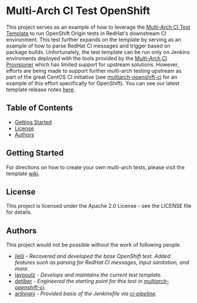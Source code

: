# Multi-Arch CI Test OpenShift
This project serves as an example of how to leverage the [Multi-Arch CI Test Template](https://github.com/redhat-multiarch-qe/multiarch-ci-test-template) to run OpenShift Origin tests in RedHat's downstream CI environment. This test further expands on the template by serving as an example of how to parse RedHat CI messages and trigger based on package builds. Unfortunately, the test template can be run only on Jenkins enviroments deployed with the tools provided by the [Multi-Arch CI Provisioner](https://github.com/RedHat-MultiArch-QE/multiarch-ci-provisioner) which has limited support for upstream solutions. However, efforts are being made to support further multi-arch testing upstream as part of the great CentOS CI initiative (see [multiarch-openshift-ci](https://github.com/CentOS-PaaS-SIG/multiarch-openshift-ci) for an example of this effort specifically for OpenShift). You can see our latest template release notes [here](https://github.com/RedHat-MultiArch-QE/multiarch-ci-test-template/releases).

## Table of Contents
- [Getting Started](#getting-started)
- [License](#license)
- [Authors](#authors)

## Getting Started
For directions on how to create your own multi-arch tests, please visit the template [wiki](https://github.com/RedHat-MultiArch-QE/multiarch-ci-test-template/wiki).

## License
This project is licensed under the Apache 2.0 License - see the LICENSE file for details.

## Authors
This project would not be possible without the work of following people.
- [jlelli](https://github.com/jlelli/) - *Recovered and developed the base OpenShift test. Added features such as parsing for RedHat CI messages, input sanitation, and more.*
- [jaypoulz](https://github.com/jaypoulz/) - *Develops and maintains the current test template.*
- [detiber](https://github.com/detiber/) - *Engineered the starting point for this test in [multiarch-openshift-ci](https://github.com/CentOS-PaaS-SIG/multiarch-openshift-ci).*
- [arilivigni](https://github.com/arilivigni) - *Provided basis of the Jenkinsfile via [ci-pipeline](https://github.com/CentOS-PaaS-SIG/ci-pipeline).*
